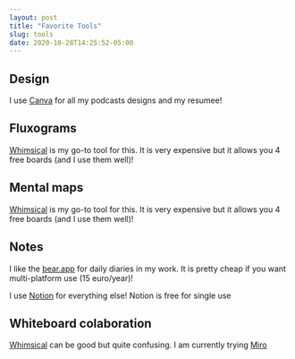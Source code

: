 ```yaml
---
layout: post
title: "Favorite Tools"
slug: tools
date: 2020-10-28T14:25:52-05:00
---
```


  
## Design

I use [Canva](https://www.canva.com/) for all my podcasts designs and my resumee!

## Fluxograms

[Whimsical](https://whimsical.com/) is my go-to tool for this. It is very expensive but it allows you 4 free boards (and I use them well)!

## Mental maps

[Whimsical](https://whimsical.com/) is my go-to tool for this. It is very expensive but it allows you 4 free boards (and I use them well)!

## Notes

I like the [bear.app](http://bear.app/) for daily diaries in my work. It is pretty cheap if you want multi-platform use (15 euro/year)! 

I use [Notion](https://www.notion.so/) for everything else! Notion is free for single use
  

## Whiteboard colaboration

[Whimsical](https://whimsical.com/) can be good but quite confusing. I am currently trying [Miro](https://miro.com/)
